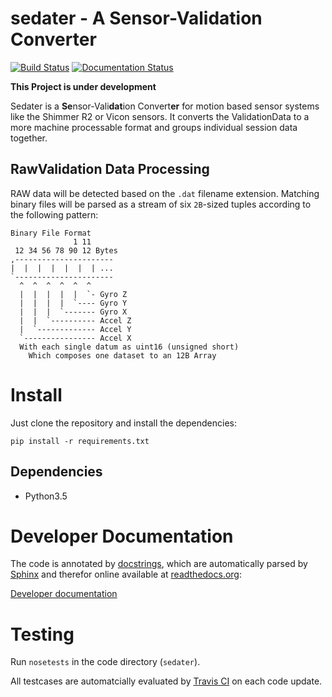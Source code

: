 # sedater - A Sensor-Validation Converter
[![Build Status](https://travis-ci.org/nce/sedater.svg?branch=master)](https://travis-ci.org/nce/sedater)
[![Documentation Status](https://readthedocs.org/projects/sedater/badge/?version=latest)](http://sedater.readthedocs.org/en/latest/?badge=latest)

**This Project is under development**

Sedater is a **Se**nsor-Vali**dat**ion Convert**er** for motion based sensor 
systems like the Shimmer R2 or Vicon sensors. It converts the ValidationData to 
a more machine processable format and groups individual session data together.

## RawValidation Data Processing

RAW data will be detected based on the `.dat` filename extension.
Matching binary files will be parsed as a stream of six `2B`-sized tuples 
according to the following pattern:

	Binary File Format
	              1 11
	 12 34 56 78 90 12 Bytes
	,----------------------
	|  |  |  |  |  |  | ...
	`----------------------
	  ^  ^  ^  ^  ^  ^
	  |  |  |  |  |  `- Gyro Z
	  |  |  |  |  `---- Gyro Y
	  |  |  |  `------- Gyro X
	  |  |  `---------- Accel Z
	  |  `------------- Accel Y
	  `---------------- Accel X
	  With each single datum as uint16 (unsigned short)
		Which composes one dataset to an 12B Array

# Install
Just clone the repository and install the dependencies:
```
pip install -r requirements.txt
```

## Dependencies
- Python3.5

# Developer Documentation
The code is annotated by [docstrings](https://en.wikipedia.org/wiki/Docstring), 
which are automatically parsed by [Sphinx](http://sphinx-doc.org/) and therefor 
online available at [readthedocs.org](readthedocs.org):

[Developer documentation](http://sedater.readthedocs.org/en/latest/)

# Testing
Run `nosetests` in the code directory (`sedater`). 

All testcases are automatcially evaluated by [Travis CI](travis-ci.org)
on each code update.
